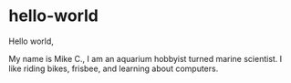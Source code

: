 # hello-world

Hello world,

My name is Mike C., I am an aquarium hobbyist turned marine scientist. I like riding bikes, frisbee, and learning about computers.

